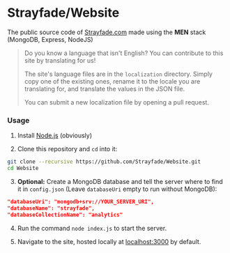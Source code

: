 # Strayfade/Website
The public source code of [Strayfade.com](https://strayfade.com) made using the **MEN** stack (MongoDB, Express, NodeJS)

> Do you know a language that isn't English? You can contribute to this site by translating for us!
>
> The site's language files are in the `localization` directory. Simply copy one of the existing ones, rename it to the locale you are translating for, and translate the values in the JSON file. 
>
> You can submit a new localization file by opening a pull request.

### Usage

1.  Install [Node.js](https://nodejs.org/en/download/) (obviously)

2.  Clone this repository and `cd` into it:
```Bash
git clone --recursive https://github.com/Strayfade/Website.git
cd Website
```

3. **Optional:** Create a MongoDB database and tell the server where to find it in `config.json` 
(Leave `databaseUri` empty to run without MongoDB):
```JSON
"databaseUri": "mongodb+srv://YOUR_SERVER_URI",
"databaseName": "strayfade",
"databaseCollectionName": "analytics"
```

4. Run the command `node index.js` to start the server.

5. Navigate to the site, hosted locally at [localhost:3000](http://localhost:3000) by default.